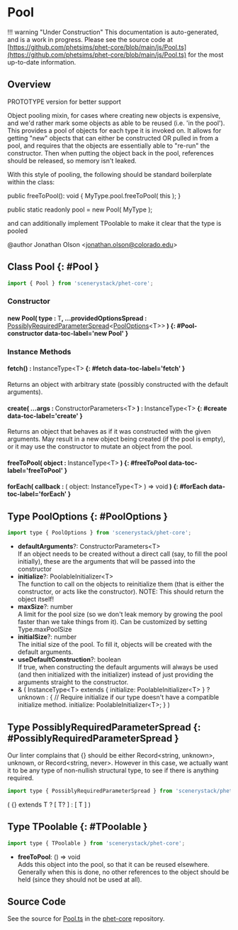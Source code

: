 # Pool

!!! warning "Under Construction"
    This documentation is auto-generated, and is a work in progress. Please see the source code at
    [https://github.com/phetsims/phet-core/blob/main/js/Pool.ts](https://github.com/phetsims/phet-core/blob/main/js/Pool.ts) for the most up-to-date information.

## Overview

PROTOTYPE version for better support

Object pooling mixin, for cases where creating new objects is expensive, and we'd rather mark some objects as able
to be reused (i.e. 'in the pool'). This provides a pool of objects for each type it is invoked on. It allows for
getting "new" objects that can either be constructed OR pulled in from a pool, and requires that the objects are
essentially able to "re-run" the constructor. Then when putting the object back in the pool, references should be
released, so memory isn't leaked.

With this style of pooling, the following should be standard boilerplate within the class:

 public freeToPool(): void {
 MyType.pool.freeToPool( this );
 }

 public static readonly pool = new Pool( MyType );

and can additionally implement TPoolable to make it clear that the type is pooled

@author Jonathan Olson &lt;jonathan.olson@colorado.edu&gt;

## Class Pool {: #Pool }


```js
import { Pool } from 'scenerystack/phet-core';
```
### Constructor

#### new Pool( type : <span style="font-weight: 400;">T</span>, ...providedOptionsSpread : <span style="font-weight: 400;">[PossiblyRequiredParameterSpread](../phet-core/Pool.md#PossiblyRequiredParameterSpread)&lt;[PoolOptions](../phet-core/Pool.md#PoolOptions)&lt;T&gt;&gt;</span> ) {: #Pool-constructor data-toc-label='new Pool' }

### Instance Methods

#### fetch() : <span style="font-weight: 400;">InstanceType&lt;T&gt;</span> {: #fetch data-toc-label='fetch' }

Returns an object with arbitrary state (possibly constructed with the default arguments).

#### create( ...args : <span style="font-weight: 400;">ConstructorParameters&lt;T&gt;</span> ) : <span style="font-weight: 400;">InstanceType&lt;T&gt;</span> {: #create data-toc-label='create' }

Returns an object that behaves as if it was constructed with the given arguments. May result in a new object
being created (if the pool is empty), or it may use the constructor to mutate an object from the pool.

#### freeToPool( object : <span style="font-weight: 400;">InstanceType&lt;T&gt;</span> ) {: #freeToPool data-toc-label='freeToPool' }

#### forEach( callback : <span style="font-weight: 400;">( object: InstanceType&lt;T&gt; ) =&gt; <span style="color: hsla(calc(var(--md-hue) + 180deg),80%,40%,1);">void</span></span> ) {: #forEach data-toc-label='forEach' }



## Type PoolOptions {: #PoolOptions }


```js
import type { PoolOptions } from 'scenerystack/phet-core';
```


- **defaultArguments**?: ConstructorParameters&lt;T&gt;
<br>  If an object needs to be created without a direct call (say, to fill the pool initially), these are the arguments
  that will be passed into the constructor
- **initialize**?: PoolableInitializer&lt;T&gt;
<br>  The function to call on the objects to reinitialize them (that is either the constructor, or acts like the
  constructor). NOTE: This should return the object itself!
- **maxSize**?: <span style="color: hsla(calc(var(--md-hue) + 180deg),80%,40%,1);">number</span>
<br>  A limit for the pool size (so we don't leak memory by growing the pool faster than we take things from it). Can be
  customized by setting Type.maxPoolSize
- **initialSize**?: <span style="color: hsla(calc(var(--md-hue) + 180deg),80%,40%,1);">number</span>
<br>  The initial size of the pool. To fill it, objects will be created with the default arguments.
- **useDefaultConstruction**?: <span style="color: hsla(calc(var(--md-hue) + 180deg),80%,40%,1);">boolean</span>
<br>  If true, when constructing the default arguments will always be used (and then initialized with the initializer)
  instead of just providing the arguments straight to the constructor.
- &amp; ( InstanceType&lt;T&gt; extends { initialize: PoolableInitializer&lt;T&gt; } ? <span style="color: hsla(calc(var(--md-hue) + 180deg),80%,40%,1);">unknown</span> : {
  // Require initialize if our type doesn't have a compatible initialize method.
  initialize: PoolableInitializer&lt;T&gt;;
} )




## Type PossiblyRequiredParameterSpread {: #PossiblyRequiredParameterSpread }


Our linter complains that {} should be either Record&lt;string, unknown&gt;, unknown, or Record&lt;string, never&gt;. However in
this case, we actually want it to be any type of non-nullish structural type, to see if there is anything required.

```js
import type { PossiblyRequiredParameterSpread } from 'scenerystack/phet-core';
```


( {} extends T ? [ T? ] : [ T ] )



## Type TPoolable {: #TPoolable }


```js
import type { TPoolable } from 'scenerystack/phet-core';
```


- **freeToPool**: () =&gt; <span style="color: hsla(calc(var(--md-hue) + 180deg),80%,40%,1);">void</span>
<br>  Adds this object into the pool, so that it can be reused elsewhere. Generally when this is done, no other
  references to the object should be held (since they should not be used at all).




## Source Code

See the source for [Pool.ts](https://github.com/phetsims/phet-core/blob/main/js/Pool.ts) in the [phet-core](https://github.com/phetsims/phet-core) repository.
